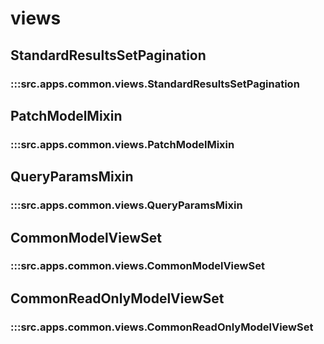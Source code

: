 # views

## StandardResultsSetPagination

### :::src.apps.common.views.StandardResultsSetPagination

## PatchModelMixin

### :::src.apps.common.views.PatchModelMixin

## QueryParamsMixin

### :::src.apps.common.views.QueryParamsMixin

## CommonModelViewSet

### :::src.apps.common.views.CommonModelViewSet

## CommonReadOnlyModelViewSet

### :::src.apps.common.views.CommonReadOnlyModelViewSet

